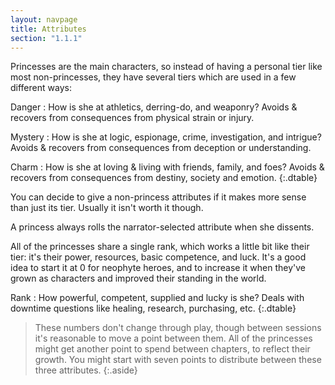 ```yaml
---
layout: navpage
title: Attributes
section: "1.1.1"
---
```


Princesses are the main characters, so instead of having a personal tier like most non-princesses, they have several tiers which are used in a few different ways:

Danger
: How is she at athletics, derring-do, and weaponry?
  Avoids & recovers from consequences from physical strain or injury.

Mystery
: How is she at logic, espionage, crime, investigation, and intrigue?
  Avoids & recovers from consequences from deception or understanding.

Charm
: How is she at loving & living with friends, family, and foes?
  Avoids & recovers from consequences from destiny, society and emotion.
{:.dtable}



You can decide to give a non-princess attributes if it makes more sense than just its tier.
Usually it isn't worth it though.

A princess always rolls the narrator-selected attribute when she dissents.

All of the princesses share a single rank, which works a little bit like their tier: it's their power, resources, basic competence, and luck.
It's a good idea to start it at 0 for neophyte heroes, and to increase it when they've grown as characters and improved their standing in the world.

Rank
: How powerful, competent, supplied and lucky is she?
  Deals with downtime questions like healing, research, purchasing, etc.
{:.dtable}



> These numbers don't change through play, though between sessions it's reasonable to move a point between them.
> All of the princesses might get another point to spend between chapters, to reflect their growth.
> You might start with seven points to distribute between these three attributes.
{:.aside}
